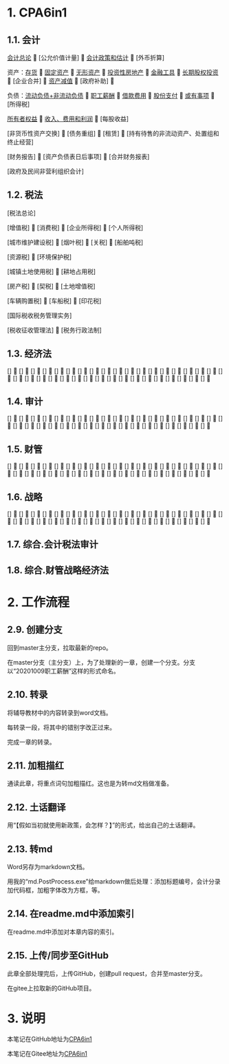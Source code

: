 # 1. CPA6in1

## 1.1. 会计

[会计总论](CPA6in1/1会计/会计总论.pp.md) :mushroom: [公允价值计量] :mushroom:
[会计政策和估计](CPA6in1/1会计/会计政策和估计.pp.md) :mushroom: [外币折算]

资产：[存货](CPA6in1/1会计/资产.存货.pp.md) :mushroom:
[固定资产](CPA6in1/1会计/资产.固定资产.pp.md) :mushroom:
[无形资产](CPA6in1/1会计/资产.无形资产.pp.md) :mushroom:
[投资性房地产](CPA6in1/1会计/资产.投资性房地产.pp.md) :mushroom:
[金融工具](CPA6in1/1会计/资产.金融工具.pp.md) :mushroom:
[长期股权投资](CPA6in1/1会计/资产.长期股权投资.pp.md) :mushroom: [企业合并] :mushroom:
[资产减值](CPA6in1/1会计/资产.资产减值.pp.md) :mushroom: [政府补助] :mushroom:

负债：[流动负债+非流动负债](CPA6in1/1会计/负债.流动负债+非流动负债.pp.md) :mushroom:
[职工薪酬](CPA6in1/1会计/负债.职工薪酬.pp.md) :mushroom:
[借款费用](CPA6in1/1会计/负债.借款费用.pp.md) :mushroom:
[股份支付](CPA6in1/1会计/负债.股份支付.pp.md) :mushroom:
[或有事项](CPA6in1/1会计/负债.或有事项.pp.md) :mushroom: [所得税]

[所有者权益](CPA6in1/1会计/所有者权益.pp.md) :mushroom:
[收入、费用和利润](CPA6in1/1会计/收入、费用和利润.pp.md) :mushroom: [每股收益]

[非货币性资产交换] :mushroom: [债务重组] :mushroom: [租赁] :mushroom:
[持有待售的非流动资产、处置组和终止经营]

[财务报告] :mushroom: [资产负债表日后事项] :mushroom: [合并财务报表]

[政府及民间非营利组织会计]

## 1.2. 税法

[税法总论]

[增值税] :mushroom: [消费税] :mushroom: [企业所得税] :mushroom: [个人所得税]

[城市维护建设税] :mushroom: [烟叶税] :mushroom: [关税] :mushroom: [船舶吨税]

[资源税] :mushroom: [环境保护税]

[城镇土地使用税] :mushroom: [耕地占用税]

[房产税] :mushroom: [契税] :mushroom: [土地增值税]

[车辆购置税] :mushroom: [车船税] :mushroom: [印花税]

[国际税收税务管理实务]

[税收征收管理法] :mushroom: [税务行政法制]

## 1.3. 经济法

[] :mushroom: [] :mushroom: [] :mushroom: [] :mushroom: [] :mushroom: [] :mushroom: [] :mushroom: [] :mushroom: [] :mushroom: [] :mushroom: [] :mushroom: [] :mushroom: [] :mushroom: []
:mushroom: [] :mushroom: [] :mushroom: [] :mushroom: [] :mushroom: [] :mushroom: [] :mushroom: [] :mushroom: [] :mushroom: [] :mushroom: [] :mushroom: [] :mushroom: [] :mushroom: [] :mushroom:
[] :mushroom: [] :mushroom: [] :mushroom: [] :mushroom: [] :mushroom: [] :mushroom: [] :mushroom: [] :mushroom: [] :mushroom:

## 1.4. 审计

[] :mushroom: [] :mushroom: [] :mushroom: [] :mushroom: [] :mushroom: [] :mushroom: [] :mushroom: [] :mushroom: [] :mushroom: [] :mushroom: [] :mushroom: [] :mushroom: [] :mushroom: []
:mushroom: [] :mushroom: [] :mushroom: [] :mushroom: [] :mushroom: [] :mushroom: [] :mushroom: [] :mushroom: [] :mushroom: [] :mushroom: [] :mushroom: [] :mushroom: [] :mushroom: [] :mushroom:
[] :mushroom: [] :mushroom: [] :mushroom: [] :mushroom: [] :mushroom: [] :mushroom: [] :mushroom: [] :mushroom: [] :mushroom:

## 1.5. 财管

[] :mushroom: [] :mushroom: [] :mushroom: [] :mushroom: [] :mushroom: [] :mushroom: [] :mushroom: [] :mushroom: [] :mushroom: [] :mushroom: [] :mushroom: [] :mushroom: [] :mushroom: []
:mushroom: [] :mushroom: [] :mushroom: [] :mushroom: [] :mushroom: [] :mushroom: [] :mushroom: [] :mushroom: [] :mushroom: [] :mushroom: [] :mushroom: [] :mushroom: [] :mushroom: [] :mushroom:
[] :mushroom: [] :mushroom: [] :mushroom: [] :mushroom: [] :mushroom: [] :mushroom: [] :mushroom: [] :mushroom: [] :mushroom:

## 1.6. 战略

[] :mushroom: [] :mushroom: [] :mushroom: [] :mushroom: [] :mushroom: [] :mushroom: [] :mushroom: [] :mushroom: [] :mushroom: [] :mushroom: [] :mushroom: [] :mushroom: [] :mushroom: []
:mushroom: [] :mushroom: [] :mushroom: [] :mushroom: [] :mushroom: [] :mushroom: [] :mushroom: [] :mushroom: [] :mushroom: [] :mushroom: [] :mushroom: [] :mushroom: [] :mushroom: [] :mushroom:
[] :mushroom: [] :mushroom: [] :mushroom: [] :mushroom: [] :mushroom: [] :mushroom: [] :mushroom: [] :mushroom: [] :mushroom:

## 1.7. 综合.会计税法审计

## 1.8. 综合.财管战略经济法

# 2. 工作流程

## 2.9. 创建分支

回到master主分支，拉取最新的repo。

在master分支（主分支）上，为了处理新的一章，创建一个分支。分支以“20201009职工薪酬”这样的形式命名。

## 2.10. 转录

将辅导教材中的内容转录到word文档。

每转录一段，将其中的错别字改正过来。

完成一章的转录。

## 2.11. 加粗描红

通读此章，将重点词句加粗描红。这也是为转md文档做准备。

## 2.12. 土话翻译

用“【假如当初就使用新政策，会怎样？】”的形式，给出自己的土话翻译。

## 2.13. 转md

Word另存为markdown文档。

用我的“md.PostProcess.exe”给markdown做后处理：添加标题编号，会计分录加代码框，加粗字体改为方框，等。

## 2.14. 在readme.md中添加索引

在readme.md中添加对本章内容的索引。

## 2.15. 上传/同步至GitHub

此章全部处理完后，上传GitHub，创建pull request，合并至master分支。

在gitee上拉取新的GitHub项目。

# 3. 说明

本笔记在GitHub地址为[CPA6in1](https://github.com/bitzhuwei/CPA6in1)

本笔记在Gitee地址为[CPA6in1](https://gitee.com/bookcases/CPA6in1)

